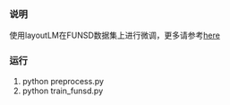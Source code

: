 ### 说明
使用layoutLM在FUNSD数据集上进行微调，更多请参考[here](https://geasyheart.github.io/2022/12/12/layoutLM%E5%BE%AE%E8%B0%83FUNSD%E6%95%B0%E6%8D%AE%E9%9B%86/)
### 运行
1. python preprocess.py
2. python train_funsd.py